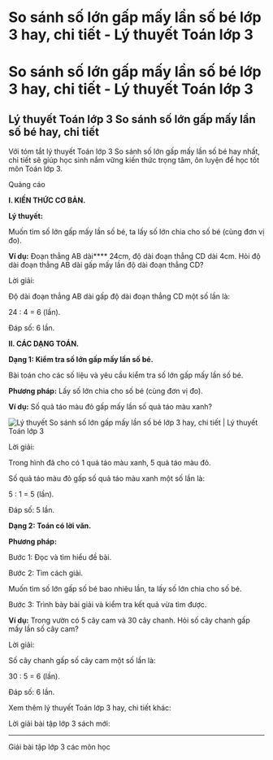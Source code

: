 # So sánh số lớn gấp mấy lần số bé lớp 3 hay, chi tiết - Lý thuyết Toán lớp 3

# So sánh số lớn gấp mấy lần số bé lớp 3 hay, chi tiết - Lý thuyết Toán lớp 3

## Lý thuyết Toán lớp 3 So sánh số lớn gấp mấy lần số bé hay, chi tiết

Với tóm tắt lý thuyết Toán lớp 3 So sánh số lớn gấp mấy lần số bé hay nhất, chi tiết sẽ giúp học sinh nắm vững kiến thức trọng tâm, ôn luyện để học tốt môn Toán lớp 3.

Quảng cáo

**I. KIẾN THỨC CƠ BẢN.**

**Lý thuyết:**

Muốn tìm số lớn gấp mấy lần số bé, ta lấy số lớn chia cho số bé (cùng đơn vị đo).

**Ví dụ:** Đoạn thẳng AB dài**** 24cm, độ dài đoạn thẳng CD dài 4cm. Hỏi độ dài đoạn thẳng AB dài gấp mấy lần độ dài đoạn thẳng CD?

Lời giải:

Độ dài đoạn thẳng AB dài gấp độ dài đoạn thẳng CD một số lần là: 

24 : 4 = 6 (lần).

Đáp số: 6 lần.

**II. CÁC DẠNG TOÁN.**

**Dạng 1: Kiểm tra số lớn gấp mấy lần số bé.**

Bài toán cho các số liệu và yêu cầu kiểm tra số lớn gấp mấy lần số bé.

**Phương pháp:** Lấy số lớn chia cho số bé (cùng đơn vị đo).

**Ví dụ:** Số quả táo màu đỏ gấp mấy lần số quả táo màu xanh? 

![Lý thuyết So sánh số lớn gấp mấy lần số bé lớp 3 hay, chi tiết | Lý thuyết Toán lớp 3](https://vietjack.com/giai-toan-lop-3/images/ly-thuyet-so-sanh-so-lon-gap-may-lan-so-be.PNG)

Lời giải: 

Trong hình đã cho có 1 quả táo màu xanh, 5 quả táo màu đỏ. 

Số quả táo màu đỏ gấp số quả táo màu xanh một số lần là: 

5 : 1 = 5 (lần).

Đáp số: 5 lần.

**Dạng 2: Toán có lời văn.**

**Phương pháp:**

Bước 1: Đọc và tìm hiểu đề bài.

Bước 2: Tìm cách giải.

Muốn tìm số lớn gấp số bé bao nhiêu lần, ta lấy số lớn chia cho số bé.

Bước 3: Trình bày bài giải và kiểm tra kết quả vừa tìm được.

**Ví dụ:** Trong vườn có 5 cây cam và 30 cây chanh. Hỏi số cây chanh gấp mấy lần số cây cam? 

Lời giải: 

Số cây chanh gấp số cây cam một số lần là: 

30 : 5 = 6 (lần).

Đáp số: 6 lần.

Xem thêm lý thuyết Toán lớp 3 hay, chi tiết khác:

Lời giải bài tập lớp 3 sách mới:

* * *

Giải bài tập lớp 3 các môn học
